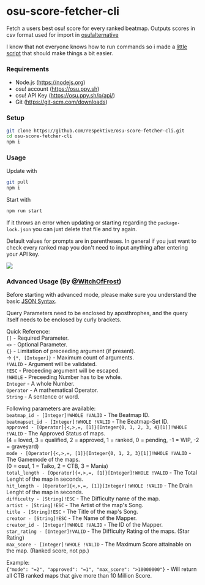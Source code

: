 # osu-score-fetcher-cli
 Fetch a users best osu! score for every ranked beatmap. Outputs scores in csv format used for import in [osu!alternative](https://twitter.com/albino_rhino12/status/1352293214536015880?lang=en)

I know that not everyone knows how to run commands so i made a [little script](https://github.com/respektive/osu-score-fetcher-cli/releases/tag/install-script) that should make things a bit easier.

### Requirements
- Node.js (https://nodejs.org)
- osu! account (https://osu.ppy.sh)
- osu! API Key (https://osu.ppy.sh/p/api/)
- Git (https://git-scm.com/downloads)

### Setup
```Bash
git clone https://github.com/respektive/osu-score-fetcher-cli.git
cd osu-score-fetcher-cli
npm i
```

### Usage
Update with
```Bash
git pull
npm i
```
Start with
```Bash
npm run start
```

If it throws an error when updating or starting regarding the `package-lock.json` you can just delete that file and try again.

Default values for prompts are in parentheses. In general if you just want to check every ranked map you don't need to input anything after entering your API key.

![](https://pek.li/mxj7qw.gif)

### Advanced Usage (By [@WitchOfFrost](https://github.com/witchoffrost))
Before starting with advanced mode, please make sure you understand the basic [JSON Syntax](https://www.w3schools.com/js/js_json_syntax.asp).

Query Parameters need to be enclosed by aposthrophes, and the query itself needs to be enclosed by curly brackets.

Quick Reference:  
`[]` - Required Parameter.  
`<>` - Optional Parameter.  
`{}` - Limitation of preceeding argument (if present).  
-> `{*, [Integer]}` - Maximum count of arguments.  
`!VALID` - Argument will be validated.  
`!ESC` - Preceeding argument will be escaped.  
`!WHOLE` - Preceeding Number has to be whole.  
`Integer` - A whole Number.  
`Operator` - A mathematical Operator.  
`String` - A sentence or word.  


Following parameters are available:  
`beatmap_id - [Integer]!WHOLE !VALID` - The Beatmap ID.  
`beatmapset_id - [Integer]!WHOLE !VALID` - The Beatmap-Set ID.  
`approved - [Operator]{<,>,=, [1]}[Integer{0, 1, 2, 3, 4}[1]]!WHOLE !VALID` - The Approved Status of maps.  
(4 = loved, 3 = qualified, 2 = approved, 1 = ranked, 0 = pending, -1 = WIP, -2 = graveyard)  
`mode - [Operator]{<,>,=, [1]}[Integer{0, 1, 2, 3}[1]]!WHOLE !VALID` - The Gamemode of the maps.  
(0 = osu!, 1 = Taiko, 2 = CTB, 3 = Mania)  
`total_length - [Operator]{<,>,=, [1]}[Integer]!WHOLE !VALID` - The Total Lenght of the map in seconds.  
`hit_length - [Operator]{<,>,=, [1]}[Integer]!WHOLE !VALID` - The Drain Lenght of the map in seconds.  
`difficulty - [String]!ESC` - The Difficulty name of the map.  
`artist - [String]!ESC` - The Artist of the map's Song.  
`title - [String]!ESC`  - The Title of the map's Song.  
`creator - [String]!ESC` - The Name of the Mapper.  
`creator_id - [Integer]!WHOLE !VALID` - The ID of the Mapper.  
`star_rating - [Integer]!VALID` - The Difficulty Rating of the maps. (Star Rating)  
`max_score - [Integer]!WHOLE !VALID` - The Maximum Score attainable on the map. (Ranked score, not pp.)  

Example:  
`{"mode": "=2", "approved": "=1", "max_score": ">10000000"}` - Will return all CTB ranked maps that give more than 10 Million Score.  
